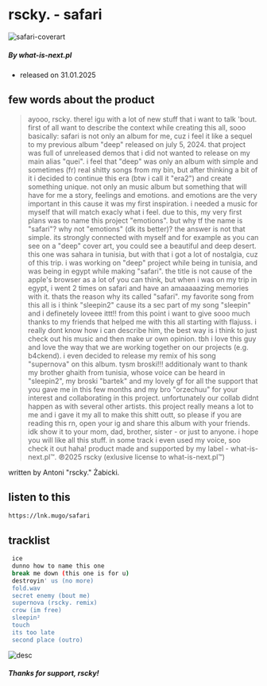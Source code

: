 # rscky. - safari

![safari-coverart](https://github.com/user-attachments/assets/2b497725-c3d9-47ed-aabf-b958f49a0b25)


##### _By what-is-next.pl_



- released on 31.01.2025

## few words about the product


> ayooo, rscky. there! igu with a lot of new stuff that i want to talk 'bout. first of all want to describe the context while creating this all, sooo basically: safari is not only an album for me, cuz i feel it like a sequel to my previous album "deep" released on july 5, 2024. that project was full of unreleased demos that i did not wanted to release on my main alias "quei". i feel that "deep" was only an album with simple and sometimes (fr) real shitty songs from my bin, but after thinking a bit of it i decided to continue this era (btw i call it "era2") and create something unique. not only an music album but something that will have for me a story, feelings and 
emotions. and emotions are the very important in this cause it was my first inspiration. i needed a music for myself that will match exacly what i feel. due to this, my very first plans was to name this project "emotions". but why tf the name is "safari"? why not "emotions" (dk its better)? the answer is not that simple. its strongly connected with myself and for example as you can see on a "deep" cover art, you could see a beautiful and deep desert. this one was sahara in 
tunisia, but with that i got a lot of nostalgia, cuz of this trip. i was working on "deep" project while being in tunisia, and was being in egypt while making "safari". the title is not cause of the apple's browser as a lot of you can think, but when i was on my trip in egypt, i went 2 times on safari and have an amaaaaazing memories with it. thats the reason why its called "safari". my favorite song from this all is i think "sleepin2" cause its a sec part of my song "sleepin" and 
i definetely loveee ittt!! from this point i want to give sooo much thanks to my friends that helped me with this all starting with flajuss. i really dont know how i can describe him, the best way is i think to just check out his music and then make ur own opinion. tbh i love this guy and love the way that we are working together on our projects 
(e.g. b4ckend). i even decided to release my remix of his song "supernova" on this album. tysm broski!!! 
additionaly want to thank my brother ghaith from tunisia, whose voice can be heard in "sleepin2", my broski "bartek" and my lovely gf for all the support that you gave me in this few months and my bro "orzechuu" for your interest and collaborating in this project. unfortunately our collab didnt happen as with several other artists. this project really means a lot to me and i gave it my all to make this shitt outt, so please if you are reading this rn, open your ig and share this album with your friends. idk show it to your mom, dad, brother, sister - or just to anyone. i hope you will like all this stuff. in some track i even used my voice, soo check it out haha! product made and 
supported by my label - what-is-next.pl™. ℗2025 rscky (exlusive license to what-is-next.pl™)																

written by Antoni "rscky." Żabicki.

## listen to this


```sh
https://lnk.mugo/safari
```

## tracklist


```sh
 ice
 dunno how to name this one
 break me down (this one is for u)
 destroyin' us (no more)
 fold.wav
 secret enemy (bout me)
 supernova (rscky. remix)
 crow (im free)
 sleepin²
 touch
 its too late
 second place (outro)
```

![desc](https://github.com/user-attachments/assets/95b0191a-8395-4d3f-9112-36cd5fb73a8e)

##### Thanks for support, rscky!

[//]: # (These are reference links used in the body of this note and get stripped out when the markdown processor does its job. There is no need to format nicely because it shouldn't be seen. Thanks SO - http://stackoverflow.com/questions/4823468/store-comments-in-markdown-syntax)

   [dill]: <https://github.com/joemccann/dillinger>
   [git-repo-url]: <https://github.com/joemccann/dillinger.git>
   [john gruber]: <http://daringfireball.net>
   [df1]: <http://daringfireball.net/projects/markdown/>
   [markdown-it]: <https://github.com/markdown-it/markdown-it>
   [Ace Editor]: <http://ace.ajax.org>
   [node.js]: <http://nodejs.org>
   [Twitter Bootstrap]: <http://twitter.github.com/bootstrap/>
   [jQuery]: <http://jquery.com>
   [@tjholowaychuk]: <http://twitter.com/tjholowaychuk>
   [express]: <http://expressjs.com>
   [AngularJS]: <http://angularjs.org>
   [Gulp]: <http://gulpjs.com>

   [PlDb]: <https://github.com/joemccann/dillinger/tree/master/plugins/dropbox/README.md>
   [PlGh]: <https://github.com/joemccann/dillinger/tree/master/plugins/github/README.md>
   [PlGd]: <https://github.com/joemccann/dillinger/tree/master/plugins/googledrive/README.md>
   [PlOd]: <https://github.com/joemccann/dillinger/tree/master/plugins/onedrive/README.md>
   [PlMe]: <https://github.com/joemccann/dillinger/tree/master/plugins/medium/README.md>
   [PlGa]: <https://github.com/RahulHP/dillinger/blob/master/plugins/googleanalytics/README.md>
